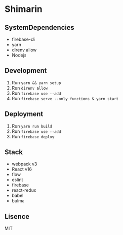 # Shimarin

## SystemDependencies

- firebase-cli
- yarn
- direnv allow
- Nodejs

## Development

1. Run `yarn && yarn setup`
2. Run `direnv allow`
3. Run `firebase use --add`
4. Run `firebase serve --only functions & yarn start`

## Deployment

1. Run `yarn run build`
2. Run `firebase use --add`
3. Run `firebase deploy`

## Stack

- webpack v3
- React v16
- flow
- eslint
- firebase
- react-redux
- babel
- bulma

## Lisence

MIT
